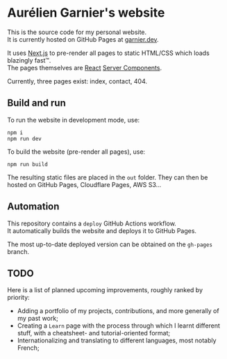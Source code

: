 # Aurélien Garnier's website

This is the source code for my personal website.\
It is currently hosted on GitHub Pages at [garnier.dev](https://garnier.dev).

It uses [Next.js](https://nextjs.org) to pre-render all pages to static HTML/CSS which loads blazingly fast™.\
The pages themselves are [React](https://reactjs.org) [Server Components](https://react.dev/blog/2020/12/21/data-fetching-with-react-server-components).

Currently, three pages exist: index, contact, 404.

## Build and run

To run the website in development mode, use:

```
npm i
npm run dev
```

To build the website (pre-render all pages), use:

```
npm run build
```

The resulting static files are placed in the `out` folder.
They can then be hosted on GitHub Pages, Cloudflare Pages, AWS S3...

## Automation

This repository contains a `deploy` GitHub Actions workflow.\
It automatically builds the website and deploys it to GitHub Pages.

The most up-to-date deployed version can be obtained on the `gh-pages` branch.

## TODO

Here is a list of planned upcoming improvements, roughly ranked by priority:

- Adding a portfolio of my projects, contributions, and more generally of my past work;
- Creating a `Learn` page with the process through which I learnt different stuff, with a cheatsheet- and tutorial-oriented format;
- Internationalizing and translating to different languages, most notably French;
